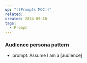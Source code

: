 ```yaml
---
up: "[[Prompts MOC]]"
related: 
created: 2024-09-10
tags:
  - Prompt
---
```


### Audience persona pattern
 - prompt: Assume I am a [audience]

